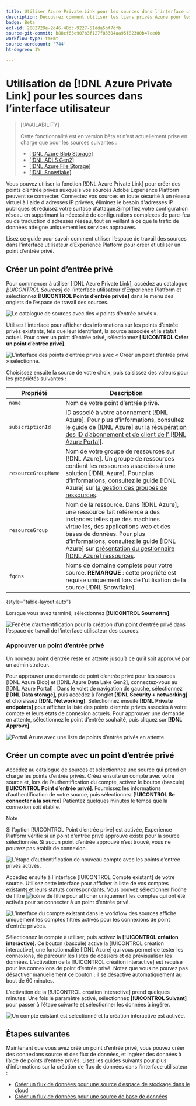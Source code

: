 ```yaml
---
title: Utiliser Azure Private Link pour les sources dans l’interface utilisateur
description: Découvrez comment utiliser les liens privés Azure pour les sources dans l’interface utilisateur d’Experience Platform.
badge: Beta
exl-id: 2882729e-2d46-48dc-9227-51dda5bf7dfb
source-git-commit: b88cf63e907b3f127f83304aa95f82300b47ce0b
workflow-type: tm+mt
source-wordcount: '744'
ht-degree: 1%

---
```


# Utilisation de [!DNL Azure Private Link] pour les sources dans l’interface utilisateur

>[!AVAILABILITY]
>
>Cette fonctionnalité est en version bêta et n’est actuellement prise en charge que pour les sources suivantes :
>
>* [[!DNL Azure Blob Storage]](../../connectors/cloud-storage/blob.md)
>* [[!DNL ADLS Gen2]](../../connectors/cloud-storage/adls-gen2.md)
>* [[!DNL Azure File Storage]](../../connectors/cloud-storage/azure-file-storage.md)
>* [[!DNL Snowflake]](../../connectors/databases/snowflake.md)

Vous pouvez utiliser la fonction [!DNL Azure Private Link] pour créer des points d’entrée privés auxquels vos sources Adobe Experience Platform peuvent se connecter. Connectez vos sources en toute sécurité à un réseau virtuel à l&#39;aide d&#39;adresses IP privées, éliminez le besoin d&#39;adresses IP publiques et réduisez votre surface d&#39;attaque.Simplifiez votre configuration réseau en supprimant la nécessité de configurations complexes de pare-feu ou de traduction d&#39;adresses réseau, tout en veillant à ce que le trafic de données atteigne uniquement les services approuvés.

Lisez ce guide pour savoir comment utiliser l’espace de travail des sources dans l’interface utilisateur d’Experience Platform pour créer et utiliser un point d’entrée privé.

## Créer un point d’entrée privé

Pour commencer à utiliser [!DNL Azure Private Link], accédez au catalogue *[!UICONTROL Sources]* de l’interface utilisateur d’Experience Platform et sélectionnez **[!UICONTROL Points d’entrée privés]** dans le menu des onglets de l’espace de travail des sources.

![Le catalogue de sources avec des « points d’entrée privés ».](../../images/tutorials/private-links/catalog.png)

Utilisez l’interface pour afficher des informations sur les points d’entrée privés existants, tels que leur identifiant, la source associée et le statut actuel. Pour créer un point d’entrée privé, sélectionnez **[!UICONTROL Créer un point d’entrée privé]**.

![L’interface des points d’entrée privés avec « Créer un point d’entrée privé » sélectionné.](../../images/tutorials/private-links/private-endpoints.png)

Choisissez ensuite la source de votre choix, puis saisissez des valeurs pour les propriétés suivantes :

| Propriété | Description |
| --- | --- |
| `name` | Nom de votre point d’entrée privé. |
| `subscriptionId` | ID associé à votre abonnement [!DNL Azure]. Pour plus d’informations, consultez le guide de [!DNL Azure] sur la [récupération des ID d’abonnement et de client de l’ [!DNL Azure Portal]](https://learn.microsoft.com/en-us/azure/azure-portal/get-subscription-tenant-id). |
| `resourceGroupName` | Nom de votre groupe de ressources sur [!DNL Azure]. Un groupe de ressources contient les ressources associées à une solution [!DNL Azure]. Pour plus d’informations, consultez le guide [!DNL Azure] sur [la gestion des groupes de ressources](https://learn.microsoft.com/en-us/azure/azure-resource-manager/management/manage-resource-groups-portal). |
| `resourceGroup` | Nom de la ressource. Dans [!DNL Azure], une ressource fait référence à des instances telles que des machines virtuelles, des applications web et des bases de données. Pour plus d’informations, consultez le guide [!DNL Azure] sur [présentation du gestionnaire  [!DNL Azure]  ressources](https://learn.microsoft.com/en-us/azure/azure-resource-manager/management/overview). |
| `fqdns` | Noms de domaine complets pour votre source. **REMARQUE** : cette propriété est requise uniquement lors de l’utilisation de la source [!DNL Snowflake]. |

{style="table-layout:auto"}

Lorsque vous avez terminé, sélectionnez **[!UICONTROL Soumettre]**.

![Fenêtre d’authentification pour la création d’un point d’entrée privé dans l’espace de travail de l’interface utilisateur des sources.](../../images/tutorials/private-links/create-private-endpoint.png)

### Approuver un point d’entrée privé

Un nouveau point d’entrée reste en attente jusqu’à ce qu’il soit approuvé par un administrateur.

Pour approuver une demande de point d’entrée privé pour les sources [!DNL Azure Blob] et [!DNL Azure Data Lake Gen2], connectez-vous au [!DNL Azure Portal] . Dans le volet de navigation de gauche, sélectionnez **[!DNL Data storage]**, puis accédez à l’onglet **[!DNL Security + networking]** et choisissez **[!DNL Networking]**. Sélectionnez ensuite **[!DNL Private endpoints]** pour afficher la liste des points d’entrée privés associés à votre compte et leurs états de connexion actuels. Pour approuver une demande en attente, sélectionnez le point d’entrée souhaité, puis cliquez sur **[!DNL Approve]**.

![Portail Azure avec une liste de points d’entrée privés en attente.](../../images/tutorials/private-links/azure.png)

## Créer un compte avec un point d’entrée privé

Accédez au catalogue de sources et sélectionnez une source qui prend en charge les points d’entrée privés. Créez ensuite un compte avec votre source et, lors de l’authentification du compte, activez le bouton (bascule) **[!UICONTROL Point d’entrée privé]**. Fournissez les informations d’authentification de votre source, puis sélectionnez **[!UICONTROL Se connecter à la source]** Patientez quelques minutes le temps que la connexion soit établie.

>[!NOTE]
>
>Si l’option [!UICONTROL Point d’entrée privé] est activée, Experience Platform vérifie si un point d’entrée privé approuvé existe pour la source sélectionnée. Si aucun point d’entrée approuvé n’est trouvé, vous ne pourrez pas établir de connexion.

![L’étape d’authentification de nouveau compte avec les points d’entrée privés activés.](../../images/tutorials/private-links/new-account.png)

Accédez ensuite à l’interface [!UICONTROL Compte existant] de votre source. Utilisez cette interface pour afficher la liste de vos comptes existants et leurs statuts correspondants. Vous pouvez sélectionner l’icône de filtre ![icône de filtre](../../../images/icons/filter.png) pour afficher uniquement les comptes qui ont été activés pour se connecter à un point d’entrée privé.

![L’interface du compte existant dans le workflow des sources affiche uniquement les comptes filtrés activés pour les connexions de point d’entrée privées.](../../images/tutorials/private-links/existing-private-endpoints.png)

Sélectionnez le compte à utiliser, puis activez la **[!UICONTROL création interactive]**. Ce bouton (bascule) active la [!UICONTROL création interactive], une fonctionnalité [!DNL Azure] qui vous permet de tester les connexions, de parcourir les listes de dossiers et de prévisualiser les données. L’activation de la [!UICONTROL création interactive] est requise pour les connexions de point d’entrée privé. Notez que vous ne pouvez pas désactiver manuellement ce bouton ; il se désactive automatiquement au bout de 60 minutes.

L’activation de la [!UICONTROL création interactive] prend quelques minutes. Une fois le paramètre activé, sélectionnez **[!UICONTROL Suivant]** pour passer à l’étape suivante et sélectionner les données à ingérer.

![Un compte existant est sélectionné et la création interactive est activée.](../../images/tutorials/private-links/interactive-authoring.png)

## Étapes suivantes

Maintenant que vous avez créé un point d’entrée privé, vous pouvez créer des connexions source et des flux de données, et ingérer des données à l’aide de points d’entrée privés. Lisez les guides suivants pour plus d’informations sur la création de flux de données dans l’interface utilisateur :

* [Créer un flux de données pour une source d’espace de stockage dans le cloud](../ui/dataflow/batch/cloud-storage.md)
* [Créer un flux de données pour une source de base de données](../ui/dataflow/databases.md)
